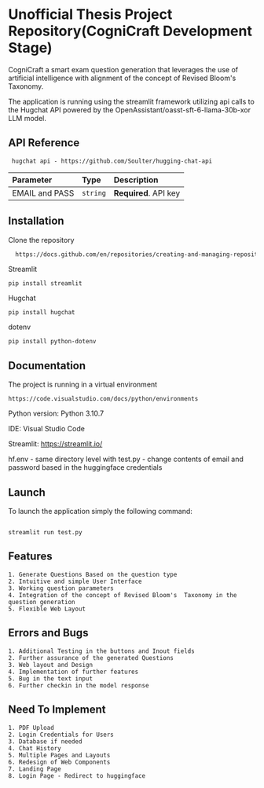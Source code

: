 
# Unofficial Thesis Project Repository(CogniCraft Development Stage)

CogniCraft a smart exam question generation that leverages the use of artificial intelligence with alignment of the concept of Revised Bloom's Taxonomy.

The application is running using the streamlit framework utilizing api calls to the Hugchat API powered by the OpenAssistant/oasst-sft-6-llama-30b-xor LLM model.



## API Reference


```http
 hugchat api - https://github.com/Soulter/hugging-chat-api
```

| Parameter | Type     | Description                |
| :-------- | :------- | :------------------------- |
| EMAIL and PASS | `string` | **Required**. API key |



## Installation

Clone the repository

```bash
  https://docs.github.com/en/repositories/creating-and-managing-repositories/cloning-a-repository?tool=desktop
```

Streamlit
```
pip install streamlit
```

Hugchat
```
pip install hugchat
```

dotenv
```
pip install python-dotenv
```
## Documentation

The project is running in a virtual environment 
```
https://code.visualstudio.com/docs/python/environments
```

Python version: Python 3.10.7

IDE: Visual Studio Code

Streamlit: https://streamlit.io/

hf.env - same directory level with test.py
       - change contents of email and password based in the huggingface credentials

## Launch

To launch the application simply the following command:
```

streamlit run test.py 
```

## Features 

    1. Generate Questions Based on the question type
    2. Intuitive and simple User Interface
    3. Working question parameters
    4. Integration of the concept of Revised Bloom's  Taxonomy in the question generation
    5. Flexible Web Layout


## Errors and Bugs

    1. Additional Testing in the buttons and Inout fields
    2. Further assurance of the generated Questions
    3. Web layout and Design
    4. Implementation of further features
    5. Bug in the text input
    6. Further checkin in the model response

## Need To Implement
    1. PDF Upload 
    2. Login Credentials for Users
    3. Database if needed 
    4. Chat History
    5. Multiple Pages and Layouts 
    6. Redesign of Web Components
    7. Landing Page
    8. Login Page - Redirect to huggingface
